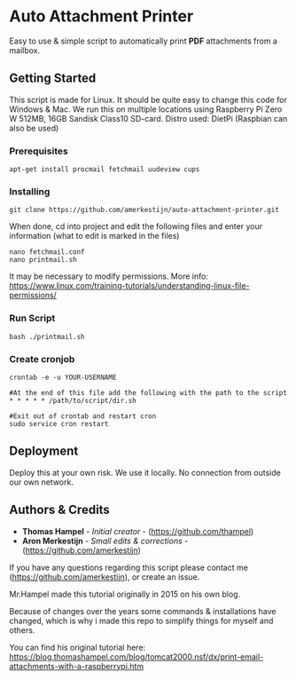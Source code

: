 # Auto Attachment Printer

Easy to use & simple script to automatically print **PDF** attachments from a mailbox.

## Getting Started

This script is made for Linux. It should be quite easy to change this code for Windows & Mac.
We run this on multiple locations using Raspberry Pi Zero W 512MB, 16GB Sandisk Class10 SD-card.
Distro used: DietPi (Raspbian can also be used)

### Prerequisites

```
apt-get install procmail fetchmail uudeview cups
```

### Installing

```
git clone https://github.com/amerkestijn/auto-attachment-printer.git
```
When done, cd into project and edit the following files and enter your information (what to edit is marked in the files)
```
nano fetchmail.conf
nano printmail.sh
```
It may be necessary to modify permissions. More info: https://www.linux.com/training-tutorials/understanding-linux-file-permissions/

### Run Script

```
bash ./printmail.sh
```

### Create cronjob

```
crontab -e -u YOUR-USERNAME
```

```
#At the end of this file add the following with the path to the script
* * * * * /path/to/script/dir.sh
```
```
#Exit out of crontab and restart cron
sudo service cron restart
```

## Deployment

Deploy this at your own risk.
We use it locally. No connection from outside our own network.

## Authors & Credits

* **Thomas Hampel** - *Initial creator* - (https://github.com/thampel)
* **Aron Merkestijn** - *Small edits & corrections* - (https://github.com/amerkestijn)

If you have any questions regarding this script please contact me (https://github.com/amerkestijn), or create an issue.

Mr.Hampel made this tutorial originally in 2015 on his own blog. 

Because of changes over the years some commands & installations have changed, which is why i made this repo to simplify things for myself and others.

You can find his original tutorial here: 
https://blog.thomashampel.com/blog/tomcat2000.nsf/dx/print-email-attachments-with-a-raspberrypi.htm
